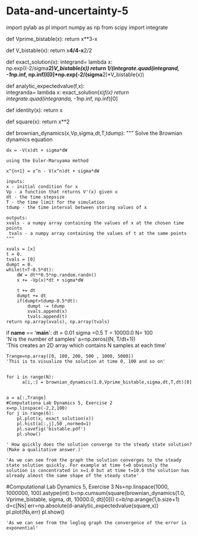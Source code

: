 Data-and-uncertainty-5
======================
import pylab as pl
import numpy as np
from scipy import integrate

def Vprime_bistable(x):
    return x**3-x

def V_bistable(x):
    return x**4/4-x**2/2

def exact_solution(x):
    integrand= lambda x: np.exp((-2/sigma**2)*V_bistable(x))
    return 1/(integrate.quad(integrand, -1*np.inf, np.inf))[0]*np.exp(-2/(sigma**2)*V_bistable(x))  

def analytic_expectedvalue(f,x):    
    integranda= lambda x: exact_solution(x)*f(x)
    return integrate.quad(integranda, -1*np.inf, np.inf)[0]    


   
def identity(x): 
    return x

def square(x):
    return x**2


def brownian_dynamics(x,Vp,sigma,dt,T,tdump):
    """
    Solve the Brownian dynamics equation

    dx = -V(x)dt + sigma*dW

    using the Euler-Maruyama method

    x^{n+1} = x^n - V(x^n)dt + sigma*dW

    inputs:
    x - initial condition for x
    Vp - a function that returns V'(x) given x
    dt - the time stepsize
    T - the time limit for the simulation
    tdump - the time interval between storing values of x

    outputs:
    xvals - a numpy array containing the values of x at the chosen time points
     tvals - a numpy array containing the values of t at the same points
    """

    xvals = [x]
    t = 0.
    tvals = [0]
    dumpt = 0.
    while(t<T-0.5*dt):
        dW = dt**0.5*np.random.randn()
        x += -Vp(x)*dt + sigma*dW

        t += dt
        dumpt += dt
        if(dumpt>tdump-0.5*dt):
            dumpt -= tdump
            xvals.append(x)
            tvals.append(t)
    return np.array(xvals), np.array(tvals)

    
if __name__ == '__main__':
    dt = 0.01
    sigma =0.5
    T = 10000.0
    N= 100  
    'N is the number of samples'
    a=np.zeros((N, T/dt+1))  
    'This creates an 2D array which contains N samples at each time'
    
    Trange=np.array([0, 100, 200, 500 , 1000, 5000])  
    'This is to visualize the solution at time 0, 100 and so on'

  
    for i in range(N):
          a[i,:] = brownian_dynamics(1.0,Vprime_bistable,sigma,dt,T,dt)[0]


    a = a[:,Trange]
    #Computationa Lab Dynamics 5, Exercise 2   
    x=np.linspace(-2,2,100)
    for j in range(6):
        pl.plot(x, exact_solution(x)) 
        pl.hist(a[:,j],50 ,normed=1)
        pl.savefig('bistable.pdf')   
        pl.show()
     
    ' How quickly does the solution converge to the steady state solution? (Make a qualitative answer.)'
     
    'As we can see from the graph the solution converges to the steady state solution quickly. For example at time t=0 obviously the    solution is concentrated in x=1.0 but at time t=10.0 the solution has already almost the same shape of the steady state'

   
   #Computational Lab Dynamics 5, Exercise 3
    Ns=np.linspace(1000, 1000000, 100).astype(int)
    b=np.cumsum(square(brownian_dynamics(1.0, Vprime_bistable, sigma, dt, 10000.0, dt)[0])) 
    c=b/np.arange(1,b.size+1)
    d=c[Ns] 
    err=np.absolute(d-analytic_expectedvalue(square,x)) 
    pl.plot(Ns,err)
    pl.show()
   
    'As we can see from the loglog graph the convergence of the error is exponential'

